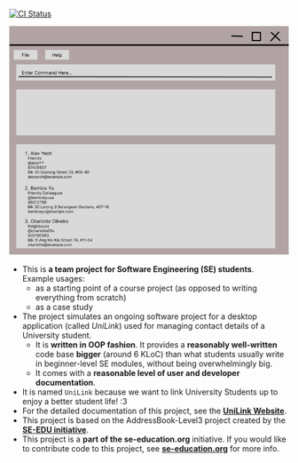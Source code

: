[![CI Status](https://github.com/se-edu/addressbook-level3/workflows/Java%20CI/badge.svg)](https://github.com/AY2425S1-CS2103T-W12-3/tp/actions)

![Ui](docs/images/Ui.png)

* This is **a team project for Software Engineering (SE) students**.<br>
  Example usages:
  * as a starting point of a course project (as opposed to writing everything from scratch)
  * as a case study
* The project simulates an ongoing software project for a desktop application (called _UniLink_) used for managing contact details of a University student.
  * It is **written in OOP fashion**. It provides a **reasonably well-written** code base **bigger** (around 6 KLoC) than what students usually write in beginner-level SE modules, without being overwhelmingly big.
  * It comes with a **reasonable level of user and developer documentation**.
* It is named `UniLink` because we want to link University Students up to enjoy a better student life! :3
* For the detailed documentation of this project, see the **[UniLink Website](https://ay2425s1-cs2103t-w12-3.github.io/tp/)**.
* This project is based on the AddressBook-Level3 project created by the **[SE-EDU initiative](https://se-education.org)**.
* This project is a **part of the se-education.org** initiative. If you would like to contribute code to this project, see **[se-education.org](https://se-education.org/#contributing-to-se-edu)** for more info.
